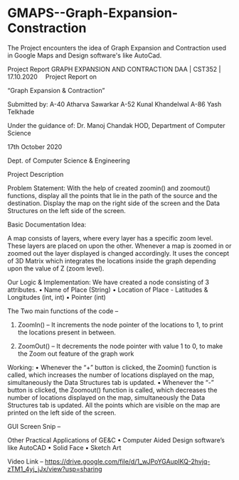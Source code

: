 # GMAPS--Graph-Expansion-Constraction
The Project encounters the idea of Graph Expansion and Contraction used in Google Maps and Design software's like AutoCad.

 
Project Report 
GRAPH EXPANSION AND CONTRACTION
DAA | CST352 | 17.10.2020 
Project Report on

“Graph Expansion & Contraction”

Submitted by:
A-40 Atharva Sawarkar
A-52 Kunal Khandelwal
A-86 Yash Telkhade

Under the guidance of:
Dr. Manoj Chandak
HOD, Department of Computer Science

17th October 2020

                               
Dept. of Computer Science & Engineering
                              
Project Description

Problem Statement: 
With the help of created zoomin() and zoomout() functions, display all the points that lie in the path of the source and the destination.
Display the map on the right side of the screen and the Data Structures on the left side of the screen.

Basic Documentation Idea: 

A map consists of layers, where every layer has a specific zoom level. These layers are placed on upon the other. Whenever a map is zoomed in or zoomed out the layer displayed is changed accordingly.
It uses the concept of 3D Matrix which integrates the locations inside the graph depending upon the value of Z (zoom level).
 
 
Our Logic & Implementation:
We have created a node consisting of 3 attributes. 
•	Name of Place (String)
•	Location of Place - Latitudes & Longitudes (int, int)
•	Pointer (int)
 
The Two main functions of the code – 
1.	ZoomIn() – It increments the node pointer of the locations to 1, to print the locations present in between.

2.	ZoomOut() – It decrements the node pointer with value 1 to 0, to make the Zoom out feature of the graph work


Working:
•	Whenever the “+” button is clicked, the Zoomin() function is called, which increases the number of locations displayed on the map, simultaneously the Data Structures tab is updated.
•	Whenever the “-” button is clicked, the Zoomout() function is called, which decreases the number of locations displayed on the map, simultaneously the Data Structures tab is updated. 
All the points which are visible on the map are printed on the left side of the screen.


       
GUI Screen Snip – 


Other Practical Applications of GE&C
•	Computer Aided Design software’s like AutoCAD
•	Solid Face
•	Sketch Art

Video Link –
https://drive.google.com/file/d/1_wJPoYGAupIKQ-2hvjq-zTM1_4yj_jJx/view?usp=sharing

